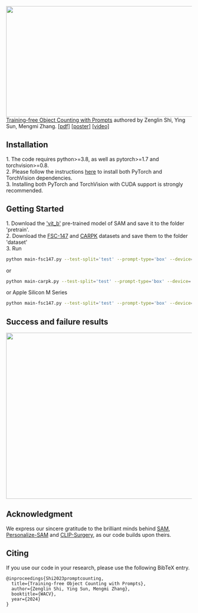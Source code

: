 <img src="https://github.com/shizenglin/training-free-object-counter/blob/main/model.png" width="700" height="300">
<a href="http://arxiv.org/abs/2307.00038" target="_blank">Training-free Object Counting with Prompts</a> authored by Zenglin Shi, Ying Sun, Mengmi Zhang. <a href="http://arxiv.org/abs/2307.00038" target="_blank">[pdf]</a> <a href="https://github.com/shizenglin/training-free-object-counter/blob/main/poster.pdf" target="_blank">[poster]</a> <a href="https://youtu.be/KhN7-pf-6mE" target="_blank">[video]</a> 

<h2> Installation </h2>
1. The code requires python>=3.8, as well as pytorch>=1.7 and torchvision>=0.8. <br>
2. Please follow the instructions <a href="https://pytorch.org/get-started/locally/" target="_blank">here</a> to install both PyTorch and TorchVision dependencies. <br>
3. Installing both PyTorch and TorchVision with CUDA support is strongly recommended.

<h2> Getting Started </h2>
1. Download the <a href="https://dl.fbaipublicfiles.com/segment_anything/sam_vit_b_01ec64.pth" target="_blank">'vit_b'</a> pre-trained model of SAM and save it to the folder 'pretrain'. <br>
2. Download the <a href="https://drive.google.com/file/d/1ymDYrGs9DSRicfZbSCDiOu0ikGDh5k6S/view?usp=sharing" target="_blank">FSC-147</a> and <a href="https://drive.google.com/file/d/0BwSzgS8Mm48Ud2h2dW40Wko3a1E/view?usp=sharing&resourcekey=0-34K_uP-vYM7EWq0Q2iIVaw" target="_blank">CARPK</a> datasets and save them to the folder 'dataset' <br>
3. Run 

```sh
python main-fsc147.py --test-split='test' --prompt-type='box' --device='cuda:0'
```
or

```sh
python main-carpk.py --test-split='test' --prompt-type='box' --device='cuda:0'
```
or Apple Silicon M Series
```sh
python main-fsc147.py --test-split='test' --prompt-type='box' --device='mps'
```

<h2> Success and failure results </h2>
<img src="https://github.com/shizenglin/training-free-object-counter/blob/main/results.png" width="700" height="450">

<h2> Acknowledgment </h2>
We express our sincere gratitude to the brilliant minds behind <a href="https://github.com/facebookresearch/segment-anything" target="_blank">SAM</a>, <a href="https://github.com/ZrrSkywalker/Personalize-SAM" target="_blank">Personalize-SAM</a> and <a href="https://github.com/xmed-lab/CLIP_Surgery" target="_blank">CLIP-Surgery</a>, as our code builds upon theirs. 

<h2> Citing </h2>
If you use our code in your research, please use the following BibTeX entry.

  ```
  @inproceedings{Shi2023promptcounting,
    title={Training-free Object Counting with Prompts},
    author={Zenglin Shi, Ying Sun, Mengmi Zhang},
    booktitle={WACV},
    year={2024}
  }
 ```


